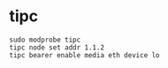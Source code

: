 tipc
====

```
sudo modprobe tipc
tipc node set addr 1.1.2
tipc bearer enable media eth device lo
```

